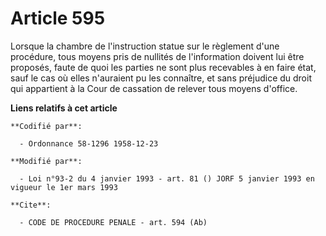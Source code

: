 # Article 595

Lorsque la chambre de l'instruction statue sur le règlement d'une procédure, tous moyens pris de nullités de l'information
doivent lui être proposés, faute de quoi les parties ne sont plus recevables à en faire état, sauf le cas où elles n'auraient
pu les connaître, et sans préjudice du droit qui appartient à la Cour de cassation de relever tous moyens d'office.

**Liens relatifs à cet article**

	**Codifié par**:

	  - Ordonnance 58-1296 1958-12-23

	**Modifié par**:

	  - Loi n°93-2 du 4 janvier 1993 - art. 81 () JORF 5 janvier 1993 en vigueur le 1er mars 1993

	**Cite**:

	  - CODE DE PROCEDURE PENALE - art. 594 (Ab)
